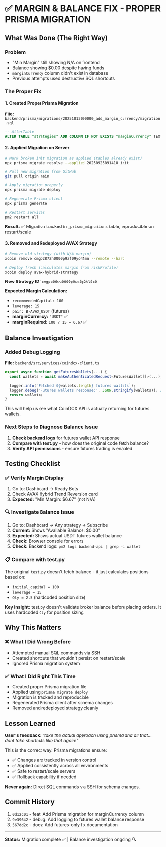 # ✅ MARGIN & BALANCE FIX - PROPER PRISMA MIGRATION

## What Was Done (The Right Way)

### Problem
- "Min Margin" still showing N/A on frontend
- Balance showing $0.00 despite having funds
- `marginCurrency` column didn't exist in database
- Previous attempts used destructive SQL shortcuts

### The Proper Fix

#### 1. Created Proper Prisma Migration
**File:** `backend/prisma/migrations/20251013000000_add_margin_currency/migration.sql`

```sql
-- AlterTable
ALTER TABLE "strategies" ADD COLUMN IF NOT EXISTS "marginCurrency" TEXT DEFAULT 'INR';
```

#### 2. Applied Migration on Server
```bash
# Mark broken init migration as applied (tables already exist)
npx prisma migrate resolve --applied 20250925091418_init

# Pull new migration from GitHub
git pull origin main

# Apply migration properly
npx prisma migrate deploy

# Regenerate Prisma client
npx prisma generate

# Restart services
pm2 restart all
```

**Result:** ✅ Migration tracked in `_prisma_migrations` table, reproducible on restart/scale

#### 3. Removed and Redeployed AVAX Strategy
```bash
# Remove old strategy (with N/A margin)
xcoin remove cmgp2872h0000p9zf09yo44mn --remote --hard

# Deploy fresh (calculates margin from riskProfile)
xcoin deploy avax-hybrid-strategy
```

**New Strategy ID:** `cmgpe06wu0000p9wa8g2tl8c0`

**Expected Margin Calculation:**
- `recommendedCapital: 100`
- `leverage: 15`
- `pair: B-AVAX_USDT` (futures)
- **marginCurrency:** `"USDT"` ✅
- **marginRequired:** `100 / 15 = 6.67` ✅

## Balance Investigation

### Added Debug Logging
**File:** `backend/src/services/coindcx-client.ts`

```typescript
export async function getFuturesWallets(...) {
  const wallets = await makeAuthenticatedRequest<FuturesWallet[]>(...);

  logger.info(`Fetched ${wallets.length} futures wallets`);
  logger.debug('Futures wallets response:', JSON.stringify(wallets)); // NEW
  return wallets;
}
```

This will help us see what CoinDCX API is actually returning for futures wallets.

### Next Steps to Diagnose Balance Issue
1. **Check backend logs** for futures wallet API response
2. **Compare with test.py** - how does the original code fetch balance?
3. **Verify API permissions** - ensure futures trading is enabled

## Testing Checklist

### ✅ Verify Margin Display
1. Go to: Dashboard → Ready Bots
2. Check AVAX Hybrid Trend Reversion card
3. **Expected:** "Min Margin: $6.67" (not N/A)

### 🔍 Investigate Balance Issue
1. Go to: Dashboard → Any strategy → Subscribe
2. **Current:** Shows "Available Balance: $0.00"
3. **Expected:** Shows actual USDT futures wallet balance
4. **Check:** Browser console for errors
5. **Check:** Backend logs: `pm2 logs backend-api | grep -i wallet`

### 📋 Compare with test.py
The original `test.py` doesn't fetch balance - it just calculates positions based on:
- `initial_capital = 100`
- `leverage = 15`
- `Qty = 2.5` (hardcoded position size)

**Key insight:** test.py doesn't validate broker balance before placing orders. It uses hardcoded `Qty` for position sizing.

## Why This Matters

### ❌ What I Did Wrong Before
- Attempted manual SQL commands via SSH
- Created shortcuts that wouldn't persist on restart/scale
- Ignored Prisma migration system

### ✅ What I Did Right This Time
- Created proper Prisma migration file
- Applied using `prisma migrate deploy`
- Migration is tracked and reproducible
- Regenerated Prisma client after schema changes
- Removed and redeployed strategy cleanly

## Lesson Learned

**User's feedback:** *"take the actual approach using prisma and all that... dont take shortcuts like that again!"*

This is the correct way. Prisma migrations ensure:
- ✅ Changes are tracked in version control
- ✅ Applied consistently across all environments
- ✅ Safe to restart/scale servers
- ✅ Rollback capability if needed

**Never again:** Direct SQL commands via SSH for schema changes.

## Commit History
1. `0d12c01` - feat: Add Prisma migration for marginCurrency column
2. `9e39642` - debug: Add logging to futures wallet balance response
3. `567dd2c` - docs: Add futures-only fix documentation

---

**Status:** Migration complete ✅ | Balance investigation ongoing 🔍

